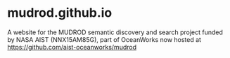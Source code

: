 # mudrod.github.io

A website for the MUDROD semantic discovery and search project funded by NASA AIST (NNX15AM85G), part of OceanWorks now hosted at https://github.com/aist-oceanworks/mudrod

